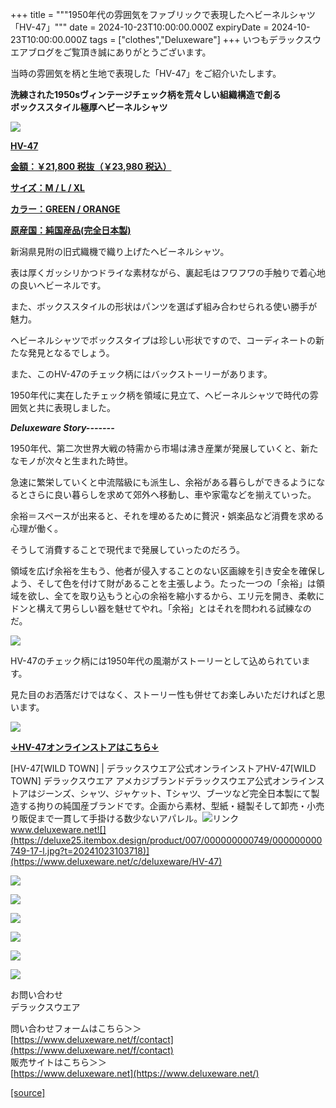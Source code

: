 +++
title = """1950年代の雰囲気をファブリックで表現したヘビーネルシャツ「HV-47」"""
date = 2024-10-23T10:00:00.000Z
expiryDate = 2024-10-23T10:00:00.000Z
tags = ["clothes","Deluxeware"]
+++
いつもデラックスウエアブログをご覧頂き誠にありがとうございます。

当時の雰囲気を柄と生地で表現した「HV-47」をご紹介いたします。

**洗練された1950sヴィンテージチェック柄を荒々しい組織構造で創る  
ボックススタイル極厚ヘビーネルシャツ**

[![](https://stat.ameba.jp/user_images/20241023/16/deluxeware/20/ca/j/o0800080015501332718.jpg)](https://www.deluxeware.net/c/deluxeware/HV-47)

**[HV-47](https://www.deluxeware.net/c/deluxeware/HV-47)**

**[金額：￥21,800 税抜（￥23,980 税込）](https://www.deluxeware.net/c/deluxeware/HV-47)**

**[サイズ：M / L / XL](https://www.deluxeware.net/c/deluxeware/HV-47)**

**[カラー：GREEN / ORANGE](https://www.deluxeware.net/c/deluxeware/HV-47)**

**[原産国：純国産品(完全日本製)](https://www.deluxeware.net/c/deluxeware/HV-47)**

新潟県見附の旧式織機で織り上げたヘビーネルシャツ。

表は厚くガッシリかつドライな素材ながら、裏起毛はフワフワの手触りで着心地の良いヘビーネルです。

また、ボックススタイルの形状はパンツを選ばず組み合わせられる使い勝手が魅力。

ヘビーネルシャツでボックスタイプは珍しい形状ですので、コーディネートの新たな発見となるでしょう。

また、このHV-47のチェック柄にはバックストーリーがあります。

1950年代に実在したチェック柄を領域に見立て、ヘビーネルシャツで時代の雰囲気と共に表現しました。

_**Deluxeware Story**_**_\-------_**

1950年代、第二次世界大戦の特需から市場は沸き産業が発展していくと、新たなモノが次々と生まれた時世。

急速に繁栄していくと中流階級にも派生し、余裕がある暮らしができるようになるとさらに良い暮らしを求めて郊外へ移動し、車や家電などを揃えていった。

余裕＝スペースが出来ると、それを埋めるために贅沢・娯楽品など消費を求める心理が働く。

そうして消費することで現代まで発展していったのだろう。

領域を広げ余裕を生もう、他者が侵入することのない区画線を引き安全を確保しよう、そして色を付けて財があることを主張しよう。たった一つの「余裕」は領域を欲し、全てを取り込もうと心の余裕を縮小するから、エリ元を開き、柔軟にドンと構えて男らしい器を魅せてやれ。「余裕」とはそれを問われる試練なのだ。

[![](https://stat.ameba.jp/user_images/20241023/16/deluxeware/f9/72/j/o0800080015501332653.jpg)](https://stat.ameba.jp/user_images/20241023/16/deluxeware/f9/72/j/o0800080015501332653.jpg)

HV-47のチェック柄には1950年代の風潮がストーリーとして込められています。

見た目のお洒落だけではなく、ストーリー性も併せてお楽しみいただければと思います。

[![](https://stat.ameba.jp/user_images/20241023/16/deluxeware/f8/5b/j/o0800080015501342516.jpg)](https://stat.ameba.jp/user_images/20241023/16/deluxeware/f8/5b/j/o0800080015501342516.jpg)

**[↓HV-47オンラインストアはこちら↓](https://www.deluxeware.net/c/deluxeware/HV-47)**

[HV-47\[WILD TOWN\] | デラックスウエア公式オンラインストアHV-47\[WILD TOWN\] デラックスウエア アメカジブランドデラックスウエア公式オンラインストアはジーンズ、シャツ、ジャケット、Tシャツ、ブーツなど完全日本製にて製造する拘りの純国産ブランドです。企画から素材、型紙・縫製そして卸売・小売り販促まで一貫して手掛ける数少ないアパレル。![リンク](https://c.stat100.ameba.jp/ameblo/symbols/v3.20.0/svg/gray/editor_link.svg)www.deluxeware.net![](https://deluxe25.itembox.design/product/007/000000000749/000000000749-17-l.jpg?t=20241023103718)](https://www.deluxeware.net/c/deluxeware/HV-47)

[![](https://stat.ameba.jp/user_images/20241016/14/deluxeware/bc/37/j/o0930015015498595508.jpg?caw=800)](https://www.deluxeware.net/c/tokusyu)

[![](https://stat.ameba.jp/user_images/20241007/16/deluxeware/df/96/j/o0800026015495163803.jpg?caw=800)](https://www.deluxeware.net/)

[![](https://stat.ameba.jp/user_images/20240614/12/deluxeware/fb/b4/j/o0800026015451324172.jpg?caw=800)](https://www.deluxeware.net/c/2024FWreserveall)

[![](https://stat.ameba.jp/user_images/20240315/15/deluxeware/04/7f/j/o0800026015413271803.jpg?caw=800)](https://www.instagram.com/deluxeware/?hl=ja)

[![](https://stat.ameba.jp/user_images/20220415/12/deluxeware/3b/ce/j/o0800026015103175481.jpg?caw=800)](https://www.deluxeware.net/f/headstore)

[![](https://stat.ameba.jp/user_images/20220415/12/deluxeware/d7/c6/j/o0800026015103175487.jpg?caw=800)](https://www.deluxeware.net/)

お問い合わせ  
デラックスウエア

問い合わせフォームはこちら＞＞  
[https://www.deluxeware.net/f/contact](https://www.deluxeware.net/f/contact)  
販売サイトはこちら＞＞  
[https://www.deluxeware.net](https://www.deluxeware.net/)

[[source]](https://ameblo.jp/deluxeware/entry-12872342709.html)
